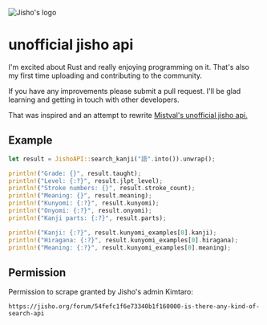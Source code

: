 ![Jisho's logo](https://raw.githubusercontent.com/mistval/unofficial-jisho-api/master/logo.png)

# unofficial jisho api
I'm excited about Rust and really enjoying programming on it.
That's also my first time uploading and contributing to the community.

If you have any improvements please submit a pull request. I'll be glad learning and getting in touch with other developers.

That was inspired and an attempt to rewrite [Mistval's unofficial jisho api.](https://github.com/mistval/unofficial-jisho-api)

## Example
```rust
let result = JishoAPI::search_kanji("語".into()).unwrap();

println!("Grade: {}", result.taught);
println!("Level: {:?}", result.jlpt_level);
println!("Stroke numbers: {}", result.stroke_count);
println!("Meaning: {}", result.meaning);
println!("Kunyomi: {:?}", result.kunyomi);
println!("Onyomi: {:?}", result.onyomi);
println!("Kanji parts: {:?}", result.parts);

println!("Kanji: {:?}", result.kunyomi_examples[0].kanji);
println!("Hiragana: {:?}", result.kunyomi_examples[0].hiragana);
println!("Meaning: {:?}", result.kunyomi_examples[0].meaning);
```

## Permission
Permission to scrape granted by Jisho's admin Kimtaro:
```
https://jisho.org/forum/54fefc1f6e73340b1f160000-is-there-any-kind-of-search-api
```
